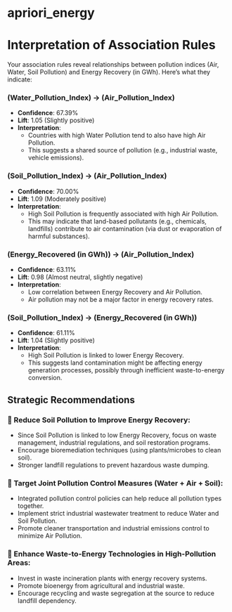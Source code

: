# apriori_energy
# Interpretation of Association Rules

Your association rules reveal relationships between pollution indices (Air, Water, Soil Pollution) and Energy Recovery (in GWh). Here’s what they indicate:

### (Water_Pollution_Index) → (Air_Pollution_Index)
- **Confidence**: 67.39%
- **Lift**: 1.05 (Slightly positive)
- **Interpretation**:
  - Countries with high Water Pollution tend to also have high Air Pollution.
  - This suggests a shared source of pollution (e.g., industrial waste, vehicle emissions).

### (Soil_Pollution_Index) → (Air_Pollution_Index)
- **Confidence**: 70.00%
- **Lift**: 1.09 (Moderately positive)
- **Interpretation**:
  - High Soil Pollution is frequently associated with high Air Pollution.
  - This may indicate that land-based pollutants (e.g., chemicals, landfills) contribute to air contamination (via dust or evaporation of harmful substances).

### (Energy_Recovered (in GWh)) → (Air_Pollution_Index)
- **Confidence**: 63.11%
- **Lift**: 0.98 (Almost neutral, slightly negative)
- **Interpretation**:
  - Low correlation between Energy Recovery and Air Pollution.
  - Air pollution may not be a major factor in energy recovery rates.

### (Soil_Pollution_Index) → (Energy_Recovered (in GWh))
- **Confidence**: 61.11%
- **Lift**: 1.04 (Slightly positive)
- **Interpretation**:
  - High Soil Pollution is linked to lower Energy Recovery.
  - This suggests land contamination might be affecting energy generation processes, possibly through inefficient waste-to-energy conversion.

## Strategic Recommendations

### 🔹 Reduce Soil Pollution to Improve Energy Recovery:
- Since Soil Pollution is linked to low Energy Recovery, focus on waste management, industrial regulations, and soil restoration programs.
- Encourage bioremediation techniques (using plants/microbes to clean soil).
- Stronger landfill regulations to prevent hazardous waste dumping.

### 🔹 Target Joint Pollution Control Measures (Water + Air + Soil):
- Integrated pollution control policies can help reduce all pollution types together.
- Implement strict industrial wastewater treatment to reduce Water and Soil Pollution.
- Promote cleaner transportation and industrial emissions control to minimize Air Pollution.

### 🔹 Enhance Waste-to-Energy Technologies in High-Pollution Areas:
- Invest in waste incineration plants with energy recovery systems.
- Promote bioenergy from agricultural and industrial waste.
- Encourage recycling and waste segregation at the source to reduce landfill dependency.

